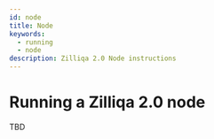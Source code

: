 ```yaml
---
id: node
title: Node
keywords:
  - running
  - node
description: Zilliqa 2.0 Node instructions
---
```


# Running a Zilliqa 2.0 node

TBD
